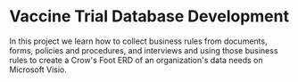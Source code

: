 # Vaccine Trial Database Development
In this project we learn how to collect business rules from documents, forms, policies and procedures, and interviews and using those business rules to create a Crow's Foot ERD of an organization's data needs on Microsoft Visio.
